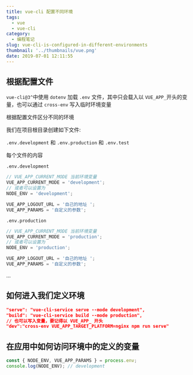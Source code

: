 ```yaml
---
title: vue-cli 配置不同环境
tags:
  - vue
  - vue-cli
category:
  - 编程笔记
slug: vue-cli-is-configured-in-different-environments
thumbnail: '../thumbnails/vue.png'
date: 2019-07-01 12:11:55
---
```


## 根据配置文件

`vue-cli@3^`中使用 `dotenv` 加载 `.env` 文件，其中只会载入以 `VUE_APP_`开头的变量，也可以通过 `cross-env` 写入临时环境变量

根据配置文件区分不同的环境

我们在项目根目录创建如下文件:

`.env.development` 和 `.env.production` 和 `.env.test`

每个文件的内容

`.env.development`

```js
// VUE_APP_CURRENT_MODE 当前环境变量
VUE_APP_CURRENT_MODE = 'development';
// 或者可以设置为
NODE_ENV = 'development';

VUE_APP_LOGOUT_URL = '自己的地址 ';
VUE_APP_PARAMS = '自定义的参数';
```

`.env.production`

```js
// VUE_APP_CURRENT_MODE 当前环境变量
VUE_APP_CURRENT_MODE = 'production';
// 或者可以设置为
NODE_ENV = 'production';

VUE_APP_LOGOUT_URL = '自己的地址 ';
VUE_APP_PARAMS = '自定义的参数';
```

...

## 如何进入我们定义环境

```json
"serve": "vue-cli-service serve --mode development",
"build": "vue-cli-service build --mode production",
// 也可以写入变量，要记得以 VUE_APP_ 开头
"dev":"cross-env VUE_APP_TARGET_PLATFORM=nginx npm run serve"
```

## 在应用中如何访问环境中的定义的变量

```js
const { NODE_ENV, VUE_APP_PARAMS } = process.env;
console.log(NODE_ENV); // development
```
